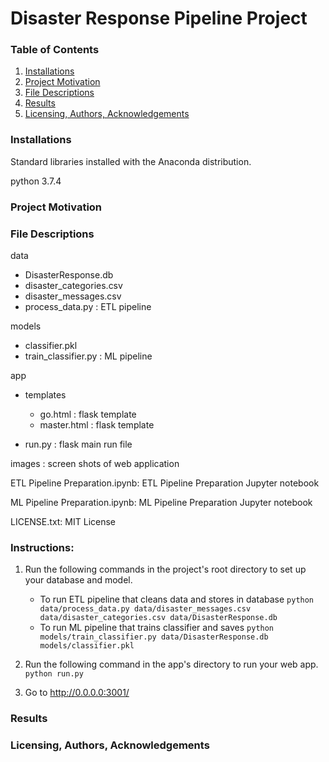 # Disaster Response Pipeline Project


### Table of Contents
1. [Installations](#installations)
2. [Project Motivation](#project_motivation)
3. [File Descriptions](#file_descriptions)
4. [Results](#results)
5. [Licensing, Authors, Acknowledgements](#licensing)

### Installations<a name="installations"></a>
Standard libraries installed with the Anaconda distribution.

python 3.7.4

### Project Motivation<a name="project_motivation"></a>



### File Descriptions<a name="file_descriptions"></a>
data
* DisasterResponse.db
* disaster_categories.csv
* disaster_messages.csv
* process_data.py : ETL pipeline

models
* classifier.pkl
* train_classifier.py : ML pipeline

app
* templates
  * go.html : flask template
  * master.html : flask template
  
* run.py : flask main run file

images : screen shots of web application

ETL Pipeline Preparation.ipynb: ETL Pipeline Preparation Jupyter notebook

ML Pipeline Preparation.ipynb: ML Pipeline Preparation Jupyter notebook


LICENSE.txt: MIT License

### Instructions:
1. Run the following commands in the project's root directory to set up your database and model.

    - To run ETL pipeline that cleans data and stores in database
        `python data/process_data.py data/disaster_messages.csv data/disaster_categories.csv data/DisasterResponse.db`
    - To run ML pipeline that trains classifier and saves
        `python models/train_classifier.py data/DisasterResponse.db models/classifier.pkl`

2. Run the following command in the app's directory to run your web app.
    `python run.py`

3. Go to http://0.0.0.0:3001/

### Results<a name="resluts"></a>


### Licensing, Authors, Acknowledgements<a name="licensing"></a>


